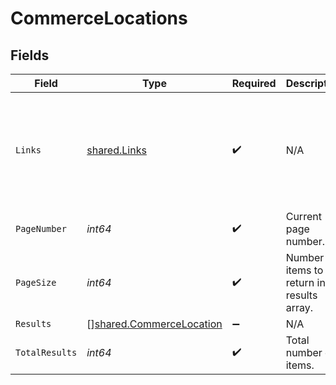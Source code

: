# CommerceLocations


## Fields

| Field                                                                                             | Type                                                                                              | Required                                                                                          | Description                                                                                       | Example                                                                                           |
| ------------------------------------------------------------------------------------------------- | ------------------------------------------------------------------------------------------------- | ------------------------------------------------------------------------------------------------- | ------------------------------------------------------------------------------------------------- | ------------------------------------------------------------------------------------------------- |
| `Links`                                                                                           | [shared.Links](../../../pkg/models/shared/links.md)                                               | :heavy_check_mark:                                                                                | N/A                                                                                               | {<br/>"self": {<br/>"href": "/companies"<br/>},<br/>"current": {<br/>"href": "/companies?page=1\u0026pageSize=10"<br/>}<br/>} |
| `PageNumber`                                                                                      | *int64*                                                                                           | :heavy_check_mark:                                                                                | Current page number.                                                                              |                                                                                                   |
| `PageSize`                                                                                        | *int64*                                                                                           | :heavy_check_mark:                                                                                | Number of items to return in results array.                                                       |                                                                                                   |
| `Results`                                                                                         | [][shared.CommerceLocation](../../../pkg/models/shared/commercelocation.md)                       | :heavy_minus_sign:                                                                                | N/A                                                                                               |                                                                                                   |
| `TotalResults`                                                                                    | *int64*                                                                                           | :heavy_check_mark:                                                                                | Total number of items.                                                                            |                                                                                                   |